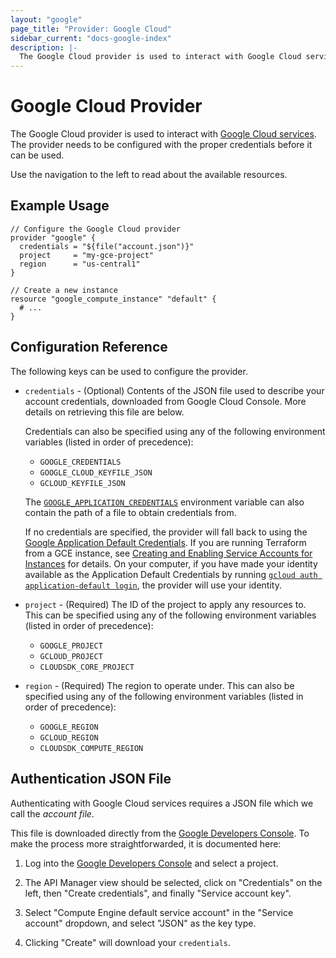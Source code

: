 ```yaml
---
layout: "google"
page_title: "Provider: Google Cloud"
sidebar_current: "docs-google-index"
description: |-
  The Google Cloud provider is used to interact with Google Cloud services. The provider needs to be configured with the proper credentials before it can be used.
---
```


# Google Cloud Provider

The Google Cloud provider is used to interact with
[Google Cloud services](https://cloud.google.com/). The provider needs
to be configured with the proper credentials before it can be used.

Use the navigation to the left to read about the available resources.

## Example Usage

```hcl
// Configure the Google Cloud provider
provider "google" {
  credentials = "${file("account.json")}"
  project     = "my-gce-project"
  region      = "us-central1"
}

// Create a new instance
resource "google_compute_instance" "default" {
  # ...
}
```

## Configuration Reference

The following keys can be used to configure the provider.

* `credentials` - (Optional) Contents of the JSON file used to describe your
  account credentials, downloaded from Google Cloud Console. More details on
  retrieving this file are below.

  Credentials can also be specified using any of the following environment
  variables (listed in order of precedence):

    * `GOOGLE_CREDENTIALS`
    * `GOOGLE_CLOUD_KEYFILE_JSON`
    * `GCLOUD_KEYFILE_JSON`

    The [`GOOGLE_APPLICATION_CREDENTIALS`](https://developers.google.com/identity/protocols/application-default-credentials#howtheywork)
    environment variable can also contain the path of a file to obtain credentials
    from.

  If no credentials are specified, the provider will fall back to using the
  [Google Application Default
  Credentials](https://developers.google.com/identity/protocols/application-default-credentials).
  If you are running Terraform from a GCE instance, see [Creating and Enabling
  Service Accounts for
  Instances](https://cloud.google.com/compute/docs/authentication) for
  details. On your computer, if you have made your identity available as the
  Application Default Credentials by running [`gcloud auth application-default
  login`](https://cloud.google.com/sdk/gcloud/reference/auth/application-default/login),
  the provider will use your identity.

* `project` - (Required) The ID of the project to apply any resources to.  This
  can be specified using any of the following environment variables (listed in
  order of precedence):

    * `GOOGLE_PROJECT`
    * `GCLOUD_PROJECT`
    * `CLOUDSDK_CORE_PROJECT`

* `region` - (Required) The region to operate under. This can also be specified
  using any of the following environment variables (listed in order of
  precedence):

    * `GOOGLE_REGION`
    * `GCLOUD_REGION`
    * `CLOUDSDK_COMPUTE_REGION`

## Authentication JSON File

Authenticating with Google Cloud services requires a JSON
file which we call the _account file_.

This file is downloaded directly from the
[Google Developers Console](https://console.developers.google.com). To make
the process more straightforwarded, it is documented here:

1. Log into the [Google Developers Console](https://console.developers.google.com)
   and select a project.

2. The API Manager view should be selected, click on "Credentials" on the left,
   then "Create credentials", and finally "Service account key".

3. Select "Compute Engine default service account" in the "Service account"
   dropdown, and select "JSON" as the key type.

4. Clicking "Create" will download your `credentials`.
